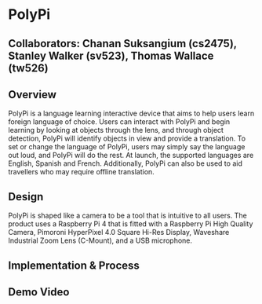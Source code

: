 # PolyPi
## Collaborators: Chanan Suksangium (cs2475), Stanley Walker (sv523), Thomas Wallace (tw526)

## Overview

PolyPi is a language learning interactive device that aims to help users learn foreign language of choice. Users can interact with PolyPi and begin learning by looking at objects through the lens, and through object detection, PolyPi will identify objects in view and provide a translation. To set or change the language of PolyPi, users may simply say the language out loud, and PolyPi will do the rest. At launch, the supported languages are English, Spanish and French. Additionally, PolyPi can also be used to aid travellers who may require offline translation.

## Design

PolyPi is shaped like a camera to be a tool that is intuitive to all users. The product uses a Raspberry Pi 4 that is fitted with a Raspberry Pi High Quality Camera, Pimoroni HyperPixel 4.0 Square Hi-Res Display, Waveshare Industrial Zoom Lens (C-Mount), and a USB microphone.


## Implementation & Process


## Demo Video
